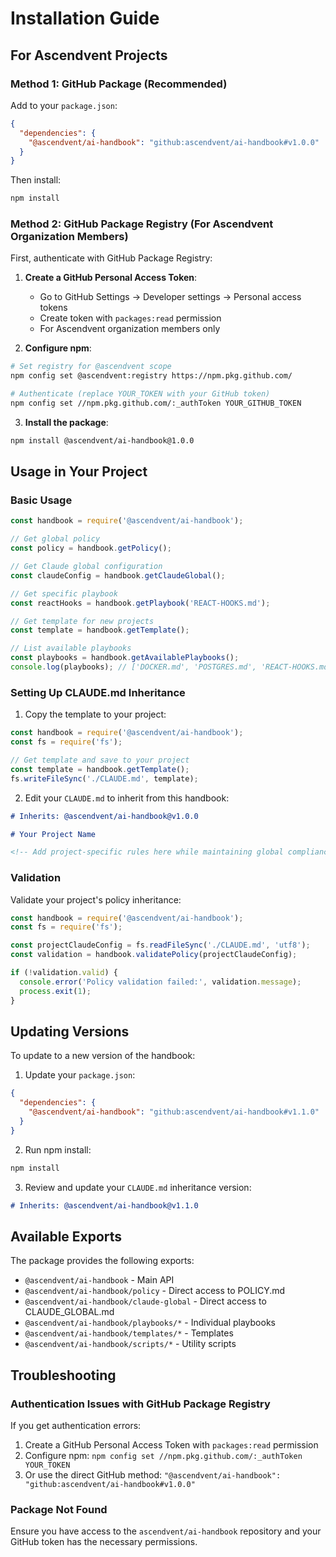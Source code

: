 # Installation Guide

## For Ascendvent Projects

### Method 1: GitHub Package (Recommended)

Add to your `package.json`:

```json
{
  "dependencies": {
    "@ascendvent/ai-handbook": "github:ascendvent/ai-handbook#v1.0.0"
  }
}
```

Then install:
```bash
npm install
```

### Method 2: GitHub Package Registry (For Ascendvent Organization Members)

First, authenticate with GitHub Package Registry:

1. **Create a GitHub Personal Access Token**:
   - Go to GitHub Settings → Developer settings → Personal access tokens
   - Create token with `packages:read` permission
   - For Ascendvent organization members only

2. **Configure npm**:
```bash
# Set registry for @ascendvent scope
npm config set @ascendvent:registry https://npm.pkg.github.com/

# Authenticate (replace YOUR_TOKEN with your GitHub token)
npm config set //npm.pkg.github.com/:_authToken YOUR_GITHUB_TOKEN
```

3. **Install the package**:
```bash
npm install @ascendvent/ai-handbook@1.0.0
```

## Usage in Your Project

### Basic Usage

```javascript
const handbook = require('@ascendvent/ai-handbook');

// Get global policy
const policy = handbook.getPolicy();

// Get Claude global configuration
const claudeConfig = handbook.getClaudeGlobal();

// Get specific playbook
const reactHooks = handbook.getPlaybook('REACT-HOOKS.md');

// Get template for new projects
const template = handbook.getTemplate();

// List available playbooks
const playbooks = handbook.getAvailablePlaybooks();
console.log(playbooks); // ['DOCKER.md', 'POSTGRES.md', 'REACT-HOOKS.md', 'TYPESCRIPT.md']
```

### Setting Up CLAUDE.md Inheritance

1. Copy the template to your project:
```javascript
const handbook = require('@ascendvent/ai-handbook');
const fs = require('fs');

// Get template and save to your project
const template = handbook.getTemplate();
fs.writeFileSync('./CLAUDE.md', template);
```

2. Edit your `CLAUDE.md` to inherit from this handbook:
```markdown
# Inherits: @ascendvent/ai-handbook@v1.0.0

# Your Project Name

<!-- Add project-specific rules here while maintaining global compliance -->
```

### Validation

Validate your project's policy inheritance:

```javascript
const handbook = require('@ascendvent/ai-handbook');
const fs = require('fs');

const projectClaudeConfig = fs.readFileSync('./CLAUDE.md', 'utf8');
const validation = handbook.validatePolicy(projectClaudeConfig);

if (!validation.valid) {
  console.error('Policy validation failed:', validation.message);
  process.exit(1);
}
```

## Updating Versions

To update to a new version of the handbook:

1. Update your `package.json`:
```json
{
  "dependencies": {
    "@ascendvent/ai-handbook": "github:ascendvent/ai-handbook#v1.1.0"
  }
}
```

2. Run npm install:
```bash
npm install
```

3. Review and update your `CLAUDE.md` inheritance version:
```markdown
# Inherits: @ascendvent/ai-handbook@v1.1.0
```

## Available Exports

The package provides the following exports:

- `@ascendvent/ai-handbook` - Main API
- `@ascendvent/ai-handbook/policy` - Direct access to POLICY.md
- `@ascendvent/ai-handbook/claude-global` - Direct access to CLAUDE_GLOBAL.md
- `@ascendvent/ai-handbook/playbooks/*` - Individual playbooks
- `@ascendvent/ai-handbook/templates/*` - Templates
- `@ascendvent/ai-handbook/scripts/*` - Utility scripts

## Troubleshooting

### Authentication Issues with GitHub Package Registry

If you get authentication errors:

1. Create a GitHub Personal Access Token with `packages:read` permission
2. Configure npm: `npm config set //npm.pkg.github.com/:_authToken YOUR_TOKEN`
3. Or use the direct GitHub method: `"@ascendvent/ai-handbook": "github:ascendvent/ai-handbook#v1.0.0"`

### Package Not Found

Ensure you have access to the `ascendvent/ai-handbook` repository and your GitHub token has the necessary permissions.